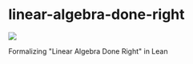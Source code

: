 # linear-algebra-done-right

![](https://github.com/Vilin97/linear-algebra-done-right/actions/workflows/lean_build.yml/badge.svg)

Formalizing "Linear Algebra Done Right" in Lean
